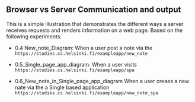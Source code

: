 ## Browser vs Server Communication and output

This is a simple illustration that demonstrates the different ways a server receives requests and renders information on a web page. Based on the following experiments:

- 0.4 New_note_Diagram: When a user post a note via the `https://studies.cs.helsinki.fi/exampleapp/new_note`

- 0.5_Single_page_app_diagram: When a user visits `https://studies.cs.helsinki.fi/exampleapp/spa`

- 0.6_New_note_in_Single_page_app_diagram When a user creaes a new nate via the a Single based application `https://studies.cs.helsinki.fi/exampleapp/new_note_spa`
